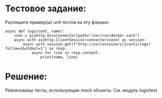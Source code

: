 # Тестовое задание:

Распишите пример(ы) unit тестов на эту фнкцию:

    async def logs(cont, name):
        conn = aiohttp.UnixConnector(path="/var/run/docker.sock")
        async with aiohttp.ClientSession(connector=conn) as session:
            async with session.get(f"http://xx/containers/{cont}/logs?follow=1&stdout=1") as resp:
                async for line in resp.content:
                    print(name, line)

# Решение:

Реализованы тесты, используещие mock объекты. См. модуль logs/test
